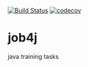 [![Build Status](https://travis-ci.org/goddelsh/job4j-junior.svg?branch=master)](https://travis-ci.org/goddelsh/job4j-junior)
[![codecov](https://codecov.io/gh/goddelsh/job4j-junior/branch/master/graph/badge.svg)](https://codecov.io/gh/goddelsh/job4j-junior)

# job4j
java training tasks